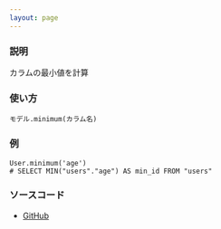 ```yaml
---
layout: page
---
```


### 説明

カラムの最小値を計算

### 使い方

    モデル.minimum(カラム名)

### 例

    User.minimum('age')
    # SELECT MIN("users"."age") AS min_id FROM "users"

### ソースコード

- [GitHub](https://github.com/rails/rails/blob/984c3ef2775781d47efa9f541ce570daa2434a80/activerecord/lib/active_record/relation/calculations.rb#L68)
